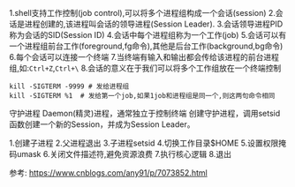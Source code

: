 1.shell支持工作控制(job control),可以将多个进程组构成一个会话(session)
2.会话是进程创建的,该进程叫会话的领导进程(Session Leader).
3.会话领导进程PID称为会话的SID(Session ID)
4.会话中每个进程组称为一个工作(job)
5.会话可以有一个进程组前台工作(foreground,fg命令),其他是后台工作(background,bg命令)
6.每个会话可以连接一个终端
7.当终端有输入和输出都会传给该进程的前台进程组,如:`Ctrl+Z`,`Ctrl+\`
8.会话的意义在于我们可以将多个工作组放在一个终端控制

```shell
kill -SIGTERM -9999 # 发给进程组
kill -SIGTERM %1  # 发给第一个job,如果1job和进程组是同一个,则这两句命令相同
```





守护进程
Daemon(精灵)进程，通常独立于控制终端
 创建守护进程，调用setsid函数创建一个新的Session，并成为Session Leader。


1.创建子进程
2.父进程退出
3.子进程setsid
4.切换工作目录$HOME
5.设置权限掩码umask
6.关闭文件描述符,避免资源浪费
7.执行核心逻辑
8.退出


参考:
https://www.cnblogs.com/any91/p/7073852.html